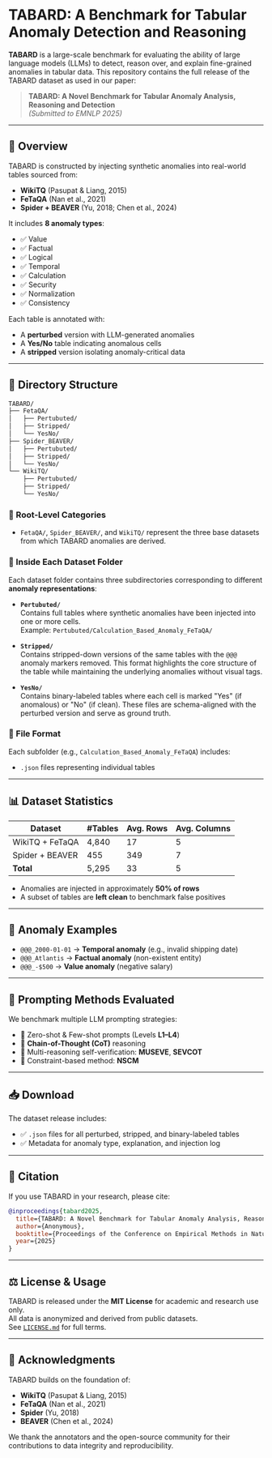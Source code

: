 # TABARD: A Benchmark for Tabular Anomaly Detection and Reasoning

**TABARD** is a large-scale benchmark for evaluating the ability of large language models (LLMs) to detect, reason over, and explain fine-grained anomalies in tabular data. This repository contains the full release of the TABARD dataset as used in our paper:

> **TABARD: A Novel Benchmark for Tabular Anomaly Analysis, Reasoning and Detection**  
> *(Submitted to EMNLP 2025)*

---

## 🧹 Overview

TABARD is constructed by injecting synthetic anomalies into real-world tables sourced from:

- **WikiTQ** (Pasupat & Liang, 2015)  
- **FeTaQA** (Nan et al., 2021)  
- **Spider + BEAVER** (Yu, 2018; Chen et al., 2024)  

It includes **8 anomaly types**:
- ✅ Value
- ✅ Factual
- ✅ Logical
- ✅ Temporal
- ✅ Calculation
- ✅ Security
- ✅ Normalization
- ✅ Consistency

Each table is annotated with:
- A **perturbed** version with LLM-generated anomalies  
- A **Yes/No** table indicating anomalous cells  
- A **stripped** version isolating anomaly-critical data

---

## 📁 Directory Structure

```bash
TABARD/
├── FetaQA/
│   ├── Pertubuted/
│   ├── Stripped/
│   └── YesNo/
├── Spider_BEAVER/
│   ├── Pertubuted/
│   ├── Stripped/
│   └── YesNo/
└── WikiTQ/
    ├── Pertubuted/
    ├── Stripped/
    └── YesNo/
```
### 🔹 Root-Level Categories
- `FetaQA/`, `Spider_BEAVER/`, and `WikiTQ/` represent the three base datasets from which TABARD anomalies are derived.

### 🔹 Inside Each Dataset Folder
Each dataset folder contains three subdirectories corresponding to different **anomaly representations**:

- **`Pertubuted/`**  
  Contains full tables where synthetic anomalies have been injected into one or more cells.  
  Example: `Pertubuted/Calculation_Based_Anomaly_FeTaQA/`

- **`Stripped/`**  
  Contains stripped-down versions of the same tables with the `@@@` anomaly markers removed. This format highlights the core structure of the table while maintaining the underlying anomalies without visual tags.

- **`YesNo/`**  
  Contains binary-labeled tables where each cell is marked "Yes" (if anomalous) or "No" (if clean). These files are schema-aligned with the perturbed version and serve as ground truth.

### 🔹 File Format
Each subfolder (e.g., `Calculation_Based_Anomaly_FeTaQA`) includes:
- `.json` files representing individual tables

---

## 📊 Dataset Statistics

| Dataset          | #Tables | Avg. Rows | Avg. Columns |
|------------------|---------|-----------|--------------|
| WikiTQ + FeTaQA  | 4,840   | 17        | 5            |
| Spider + BEAVER  | 455     | 349       | 7            |
| **Total**        | 5,295   | 33        | 5            |

- Anomalies are injected in approximately **50% of rows**  
- A subset of tables are **left clean** to benchmark false positives

---

## 🔬 Anomaly Examples

- `@@@_2000-01-01` → **Temporal anomaly** (e.g., invalid shipping date)  
- `@@@_Atlantis` → **Factual anomaly** (non-existent entity)  
- `@@@_-$500` → **Value anomaly** (negative salary)  

---

## 🧠 Prompting Methods Evaluated

We benchmark multiple LLM prompting strategies:

- 💪 Zero-shot & Few-shot prompts (Levels **L1–L4**)
- 🧠 **Chain-of-Thought (CoT)** reasoning
- 🔁 Multi-reasoning self-verification: **MUSEVE**, **SEVCOT**
- 🧩 Constraint-based method: **NSCM**

---

## 📥 Download

The dataset release includes:
- ✅ `.json` files for all perturbed, stripped, and binary-labeled tables  
- ✅ Metadata for anomaly type, explanation, and injection log  

---

## 📜 Citation

If you use TABARD in your research, please cite:

```bibtex
@inproceedings{tabard2025,
  title={TABARD: A Novel Benchmark for Tabular Anomaly Analysis, Reasoning and Detection},
  author={Anonymous},
  booktitle={Proceedings of the Conference on Empirical Methods in Natural Language Processing (EMNLP)},
  year={2025}
}
```

---

## ⚖️ License & Usage

TABARD is released under the **MIT License** for academic and research use only.  
All data is anonymized and derived from public datasets.  
See [`LICENSE.md`](./LICENSE.md) for full terms.

---

## 🙏 Acknowledgments

TABARD builds on the foundation of:
- **WikiTQ** (Pasupat & Liang, 2015)  
- **FeTaQA** (Nan et al., 2021)  
- **Spider** (Yu, 2018)  
- **BEAVER** (Chen et al., 2024)  

We thank the annotators and the open-source community for their contributions to data integrity and reproducibility.
